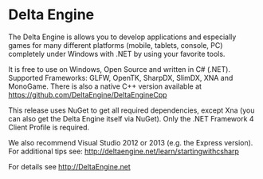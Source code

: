 Delta Engine
============

The Delta Engine is allows you to develop applications and especially games for many different platforms (mobile, tablets, console, PC) completely under Windows with .NET by using your favorite tools.

It is free to use on Windows, Open Source and written in C# (.NET). Supported Frameworks: GLFW, OpenTK, SharpDX, SlimDX, XNA and MonoGame. There is also a native C++ version available at https://github.com/DeltaEngine/DeltaEngineCpp

This release uses NuGet to get all required dependencies, except Xna (you can also get the Delta Engine itself via NuGet). Only the .NET Framework 4 Client Profile is required.

We also recommend Visual Studio 2012 or 2013 (e.g. the Express version). For additional tips see: http://deltaengine.net/learn/startingwithcsharp

For details see http://DeltaEngine.net